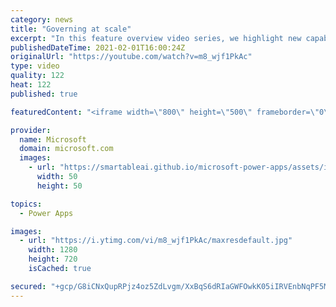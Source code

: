 ```yaml
---
category: news
title: "Governing at scale"
excerpt: "In this feature overview video series, we highlight new capabilities included in the latest update to Microsoft Power Apps.  Microsoft's Power Platform is a rich ecosystem of more than three hundred Microsoft and non-Microsoft connectors that can be leveraged by apps and flows. We are proud to introduce"
publishedDateTime: 2021-02-01T16:00:24Z
originalUrl: "https://youtube.com/watch?v=m8_wjf1PkAc"
type: video
quality: 122
heat: 122
published: true

featuredContent: "<iframe width=\"800\" height=\"500\" frameborder=\"0\" src=\"https://www.youtube.com/embed/m8_wjf1PkAc\" allow=\"accelerometer; autoplay; encrypted-media; gyroscope; picture-in-picture\" allowfullscreen></iframe>"

provider:
  name: Microsoft
  domain: microsoft.com
  images:
    - url: "https://smartableai.github.io/microsoft-power-apps/assets/images/organizations/microsoft.com-50x50.jpg"
      width: 50
      height: 50

topics:
  - Power Apps

images:
  - url: "https://i.ytimg.com/vi/m8_wjf1PkAc/maxresdefault.jpg"
    width: 1280
    height: 720
    isCached: true

secured: "+gcp/G8iCNxQupRPjz4oz5ZdLvgm/XxBqS6dRIaGWFOwkK05iIRVEnbNqPF5MlKUKWB6H6ogNJl3g2Svd6ZNF5Yys/9t/a2i9jCSxJj5sa9BonJif2opSxl6WHyPKEOq6EORnicuCjyVSyC2mgzDBCd+f2F1DX4gjQzf1sB8Ibnt+utMKU8utqkra2jNtKEz/CIpgaDpJiS0C3+HZdIbs2NuQBo5M//YwW74auwkIMz9LHyllRAOOVuNhvQeCazmg+XNL4Zd8/Xf+7uXAXKPFTqjpgMkh1uOYY9w1GGE/QnrJxInrR/+yo8oHwBOhzi08aQfx76GHYFfFf7e4fSbb+I9Q+2L8RhbnApazzHMeCjj+mpZ2PkcARtV5BfwWA+TI97rQu824/KRHbIvEOWPRF18S7ZIlkKPNsfip8supTg=;II7bzzseH1EZRs/hRy38+g=="
---
```


